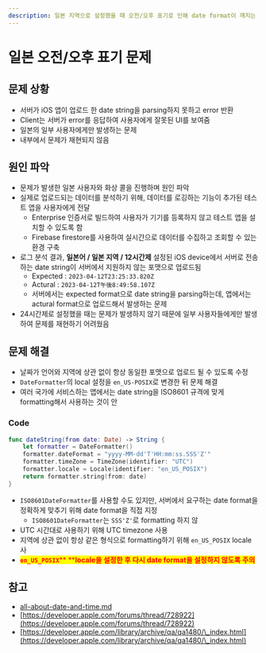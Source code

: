 ```yaml
---
description: 일본 지역으로 설정했을 때 오전/오후 표기로 인해 date format이 깨지는 문제
---
```


# 일본 오전/오후 표기 문제

## 문제 상황

* 서버가 iOS 앱이 업로드 한 date string을 parsing하지 못하고 error 반환
* Client는 서버가 error를 응답하여 사용자에게 잘못된 UI를 보여줌
* 일본의 일부 사용자에게만 발생하는 문제
* 내부에서 문제가 재현되지 않음

## 원인 파악

* 문제가 발생한 일본 사용자와 화상 콜을 진행하며 원인 파악
* 실제로 업로드되는 데이터를 분석하기 위해, 데이터를 로깅하는 기능이 추가된 테스트 앱을 사용자에게 전달
  * Enterprise 인증서로 빌드하여 사용자가 기기를 등록하지 않고 테스트 앱을 설치할 수 있도록 함
  * Firebase firestore를 사용하여 실시간으로 데이터를 수집하고 조회할 수 있는 환경 구축
* 로그 분석 결과, **일본어 / 일본 지역 / 12시간제** 설정된 iOS device에서 서버로 전송하는 date string이 서버에서 지원하지 않는 포맷으로 업로드됨
  * Expected : `2023-04-12T23:25:33.820Z`
  * Actural : `2023-04-12T午後8:49:58.107Z`
  * 서버에서는 expected format으로 date string을 parsing하는데, 앱에서는 actural format으로 업로드해서 발생하는 문제
* 24시간제로 설정했을 때는 문제가 발생하지 않기 때문에 일부 사용자들에게만 발생하여 문제를 재현하기 어려웠음

## 문제 해결

* 날짜가 언어와 지역에 상관 없이 항상 동일한 포맷으로 업로드 될 수 있도록 수정
* `DateFormatter`의 local 설정을 `en_US-POSIX`로 변경한 뒤 문제 해결
* 여러 국가에 서비스하는 앱에서는 date string을 ISO8601 규격에 맞게 formatting해서 사용하는 것이 안

### Code

```swift
func dateString(from date: Date) -> String {
    let formatter = DateFormatter()
    formatter.dateFormat = "yyyy-MM-dd'T'HH:mm:ss.SSS'Z'"
    formatter.timeZone = TimeZone(identifier: "UTC")
    formatter.locale = Locale(identifier: "en_US_POSIX")
    return formatter.string(from: date)
}
```

* `ISO8601DateFormatter`를 사용할 수도 있지만, 서버에서 요구하는 date format을 정확하게 맞추기 위해 date format을 직접 지정
  * `ISO8601DateFormatter`는 `SSS'Z'`로 formatting 하지 않
* UTC 시간대로 사용하기 위해 UTC timezone 사용
* 지역에 상관 없이 항상 같은 형식으로 formatting하기 위해 `en_US_POSIX` locale 사
* <mark style="color:red;">**`en_US_POSIX`**</mark><mark style="color:red;">** **</mark><mark style="color:red;">**locale을 설정한 후 다시 date format을 설정하지 않도록 주의**</mark>

## 참고

* [all-about-date-and-time.md](../../study/dev/all-about-date-and-time.md "mention")
* [https://developer.apple.com/forums/thread/728922](https://developer.apple.com/forums/thread/728922)
* [https://developer.apple.com/library/archive/qa/qa1480/\_index.html](https://developer.apple.com/library/archive/qa/qa1480/\_index.html)
